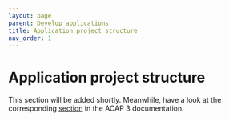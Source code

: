 ```yaml
---
layout: page
parent: Develop applications
title: Application project structure
nav_order: 1
---
```


# Application project structure
This section will be added shortly. Meanwhile, have a look at the corresponding
[section](https://help.axis.com/acap-3-developer-guide#application-project-structure)
in the ACAP 3 documentation.

